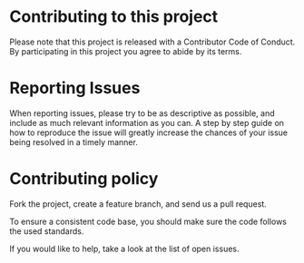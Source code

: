 # Contributing to this project

Please note that this project is released with a Contributor Code of Conduct. By participating in this project you agree to abide by its terms.

# Reporting Issues

When reporting issues, please try to be as descriptive as possible, and include as much relevant information as you can. A step by step guide on how to reproduce the issue will greatly increase the chances of your issue being resolved in a timely manner.

# Contributing policy

Fork the project, create a feature branch, and send us a pull request.

To ensure a consistent code base, you should make sure the code follows the used standards.

If you would like to help, take a look at the list of open issues.